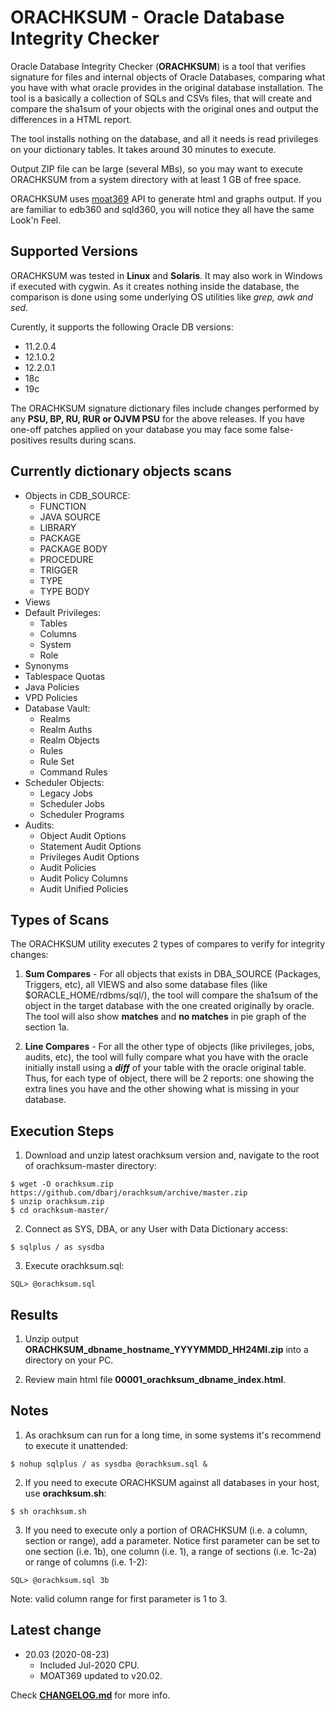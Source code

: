 # ORACHKSUM - Oracle Database Integrity Checker #

Oracle Database Integrity Checker (**ORACHKSUM**) is a tool that verifies signature for files and internal objects of Oracle Databases, comparing what you have with what oracle provides in the original database installation. The tool is a basically a collection of SQLs and CSVs files, that will create and compare the sha1sum of your objects with the original ones and output the differences in a HTML report.

The tool installs nothing on the database, and all it needs is read privileges on your dictionary tables. It takes around 30 minutes to execute.

Output ZIP file can be large (several MBs), so you may want to execute ORACHKSUM from a system directory with at least 1 GB of free space.

ORACHKSUM uses [moat369](https://github.com/dbarj/moat369) API to generate html and graphs output. If you are familiar to edb360 and sqld360, you will notice they all have the same Look'n Feel.

## Supported Versions ##

ORACHKSUM was tested in **Linux** and **Solaris**. It may also work in Windows if executed with cygwin. As it creates nothing inside the database, the comparison is done using some underlying OS utilities like *grep, awk and sed*.

Curently, it supports the following Oracle DB versions:

* 11.2.0.4
* 12.1.0.2
* 12.2.0.1
* 18c
* 19c

The ORACHKSUM signature dictionary files include changes performed by any **PSU, BP, RU, RUR or OJVM PSU** for the above releases.
If you have one-off patches applied on your database you may face some false-positives results during scans.

## Currently dictionary objects scans ##

* Objects in CDB_SOURCE:
  * FUNCTION
  * JAVA SOURCE
  * LIBRARY
  * PACKAGE
  * PACKAGE BODY
  * PROCEDURE
  * TRIGGER
  * TYPE
  * TYPE BODY
* Views
* Default Privileges:
  * Tables
  * Columns
  * System
  * Role
* Synonyms
* Tablespace Quotas
* Java Policies
* VPD Policies
* Database Vault:
  * Realms
  * Realm Auths
  * Realm Objects
  * Rules
  * Rule Set
  * Command Rules
* Scheduler Objects:
  * Legacy Jobs
  * Scheduler Jobs
  * Scheduler Programs
* Audits:
  * Object Audit Options
  * Statement Audit Options
  * Privileges Audit Options
  * Audit Policies
  * Audit Policy Columns
  * Audit Unified Policies

## Types of Scans ##

The ORACHKSUM utility executes 2 types of compares to verify for integrity changes:

1. **Sum Compares** - For all objects that exists in DBA_SOURCE (Packages, Triggers, etc), all VIEWS and also some database files (like $ORACLE_HOME/rdbms/sql/), the tool will compare the sha1sum of the object in the target database with the one created originally by oracle. The tool will also show **matches** and **no matches** in pie graph of the section 1a.

2. **Line Compares** - For all the other type of objects (like privileges, jobs, audits, etc), the tool will fully compare what you have with the oracle initially install using a **_diff_** of your table with the oracle original table. Thus, for each type of object, there will be 2 reports: one showing the extra lines you have and the other showing what is missing in your database.

## Execution Steps ##

1. Download and unzip latest orachksum version and, navigate to the root of orachksum-master directory:

```
$ wget -O orachksum.zip https://github.com/dbarj/orachksum/archive/master.zip
$ unzip orachksum.zip
$ cd orachksum-master/
```

2. Connect as SYS, DBA, or any User with Data Dictionary access:

```
$ sqlplus / as sysdba
```

3. Execute orachksum.sql:

```
SQL> @orachksum.sql
```

## Results ##

1. Unzip output **ORACHKSUM_dbname_hostname_YYYYMMDD_HH24MI.zip** into a directory on your PC.

2. Review main html file **00001_orachksum_dbname_index.html**.

## Notes ##

1. As orachksum can run for a long time, in some systems it's recommend to execute it unattended:

```
$ nohup sqlplus / as sysdba @orachksum.sql &
```

2. If you need to execute ORACHKSUM against all databases in your host, use **orachksum.sh**:

```
$ sh orachksum.sh
```

3. If you need to execute only a portion of ORACHKSUM (i.e. a column, section or range), add a parameter. Notice first parameter can be set to one section (i.e. 1b), one column (i.e. 1), a range of sections (i.e. 1c-2a) or range of columns (i.e. 1-2):

```
SQL> @orachksum.sql 3b
```

Note: valid column range for first parameter is 1 to 3. 

## Latest change ##

* 20.03 (2020-08-23)
  - Included Jul-2020 CPU.
  - MOAT369 updated to v20.02.

Check **[CHANGELOG.md](https://github.com/dbarj/orachksum/blob/master/CHANGELOG.md)** for more info.